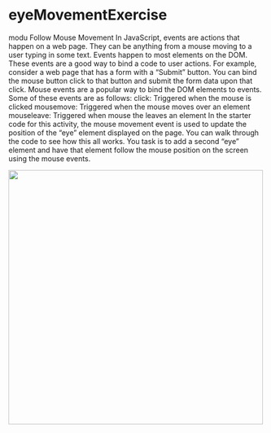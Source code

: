# eyeMovementExercise
modu
Follow Mouse Movement
In JavaScript, events are actions that happen on a web page. They can be anything from a mouse moving to a user typing in some text. Events happen to most elements on the DOM. These events are a good way to bind a code to user actions. For example, consider a web page that has a form with a “Submit” button. You can bind the mouse button click to that button and submit the form data upon that click.
Mouse events are a popular way to bind the DOM elements to events. Some of these events are as follows:
click: Triggered when the mouse is clicked
mousemove: Triggered when the mouse moves over an element
mouseleave: Triggered when mouse the leaves an element
In the starter code for this activity, the mouse movement event is used to update the position of the “eye” element displayed on the page. You can walk through the code to see how this all works.
You task is to add a second “eye” element and have that element follow the mouse position on the screen using the mouse events.


<img src="/images/map.jpg" style= "width: 500px; height: 500px">